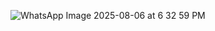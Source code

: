 
![WhatsApp Image 2025-08-06 at 6 32 59 PM](https://github.com/user-attachments/assets/c29f639e-3e8b-4f01-8416-491b5db7c1f0)
